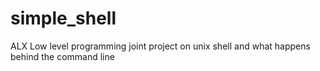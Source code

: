 # simple_shell
ALX Low level programming joint project on unix shell and what happens behind the command line
